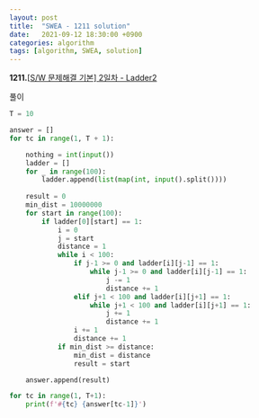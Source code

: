 ```yaml
---
layout: post
title:  "SWEA - 1211 solution"
date:   2021-09-12 18:30:00 +0900
categories: algorithm
tags: [algorithm, SWEA, solution]
---
```

**1211.**[[S/W 문제해결 기본\] 2일차 - Ladder2](https://swexpertacademy.com/main/code/problem/problemDetail.do?contestProbId=AV14BgD6AEECFAYh&categoryId=AV14BgD6AEECFAYh&categoryType=CODE&problemTitle=1211&orderBy=FIRST_REG_DATETIME&selectCodeLang=ALL&select-1=&pageSize=10&pageIndex=1)

풀이

```python
T = 10

answer = []
for tc in range(1, T + 1):

    nothing = int(input())
    ladder = []
    for _ in range(100):
        ladder.append(list(map(int, input().split())))
    
    result = 0
    min_dist = 10000000
    for start in range(100):
        if ladder[0][start] == 1:
            i = 0
            j = start
            distance = 1
            while i < 100:
                if j-1 >= 0 and ladder[i][j-1] == 1:
                    while j-1 >= 0 and ladder[i][j-1] == 1:
                        j -= 1
                        distance += 1
                elif j+1 < 100 and ladder[i][j+1] == 1:
                    while j+1 < 100 and ladder[i][j+1] == 1:
                        j += 1
                        distance += 1
                i += 1
                distance += 1
            if min_dist >= distance:
                min_dist = distance
                result = start

    answer.append(result)

for tc in range(1, T+1):
    print(f'#{tc} {answer[tc-1]}')
```

